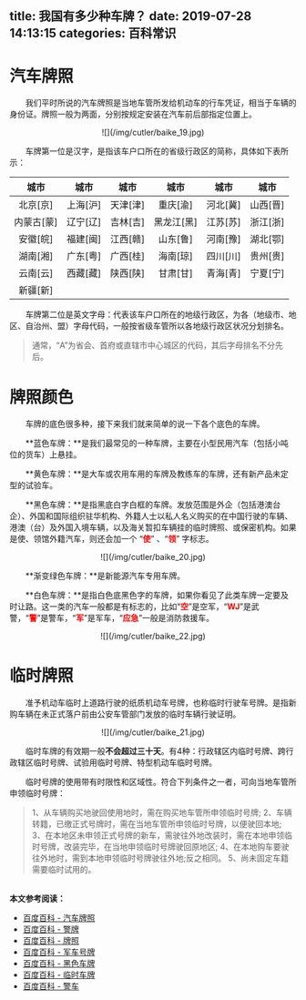 title: 我国有多少种车牌？
date: 2019-07-28 14:13:15
categories: 百科常识
---

# 汽车牌照 # 

　　我们平时所说的汽车牌照是当地车管所发给机动车的行车凭证，相当于车辆的身份证。牌照一般为两面，分别按规定安装在汽车前后部指定位置上。

<center>
![](/img/cutler/baike_19.jpg)
</center>

　　车牌第一位是汉字，是指该车户口所在的省级行政区的简称，具体如下表所示：

城市 | 城市 | 城市 | 城市 | 城市| 城市
:-: | :-: | :-: | :-: | :-:| :-:
北京[京] | 上海[沪] | 天津[津] | 重庆[渝] | 河北[冀] |山西[晋]
内蒙古[蒙] | 辽宁[辽] | 吉林[吉] | 黑龙江[黑] | 江苏[苏] |浙江[浙]
安徽[皖]  | 福建[闽] | 江西[赣] | 山东[鲁] | 河南[豫] |湖北[鄂]
湖南[湘]  | 广东[粤] | 广西[桂] | 海南[琼] | 四川[川] |贵州[贵]
云南[云]  | 西藏[藏] | 陕西[陕] | 甘肃[甘] | 青海[青] |宁夏[宁]
新疆[新]  |   |   |   |   | 

　　车牌第二位是英文字母：代表该车户口所在的地级行政区，为各（地级市、地区、自治州、盟）字母代码，一般按省级车管所以各地级行政区状况分划排名。

>通常，“A”为省会、首府或直辖市中心城区的代码，其后字母排名不分先后。

# 牌照颜色 #

　　车牌的底色很多种，接下来我们就来简单的说一下各个底色的车牌。

　　**蓝色车牌：**是我们最常见的一种车牌，主要在小型民用汽车（包括小吨位的货车）上悬挂。

　　**黄色车牌：**是大车或农用车用的车牌及教练车的车牌，还有新产品未定型的试验车。

　　**黑色车牌：**是指黑底白字白框的车牌。发放范围是外企（包括港澳台企）、外国和国际组织驻华机构、外籍人士以私人名义购买的在中国行驶的车辆、港澳（台）及外国入境车辆，以及海关暂扣车辆挂的临时牌照、或保密机构。如果是使、领馆外籍汽车，则还会加一个 “<font color='red'>**使**</font>” 、“<font color='red'>**领**</font>” 字标志。

<center>
![](/img/cutler/baike_20.jpg)
</center>

　　**渐变绿色车牌：**是新能源汽车专用车牌。

　　**白色车牌：**是指白色底黑色字的车牌，如果你看见了此类车牌一定要及时让路。这一类的汽车一般都是有标志的，比如“<font color='red'>**空**</font>”是空军，“<font color='red'>**WJ**</font>”是武警，“<font color='red'>**警**</font>”是警车，“<font color='red'>**军**</font>”是军车，“<font color='red'>**应急**</font>”一般是消防救援车。

<center>
![](/img/cutler/baike_22.jpg)
</center>

# 临时牌照 # 

　　准予机动车临时上道路行驶的纸质机动车号牌，也称临时行驶车号牌。是指新购车辆在未正式落户前由公安车管部门发放的临时车辆行驶证明。

<center>
![](/img/cutler/baike_21.jpg)
</center>

　　临时车牌的有效期一般**不会超过三十天**。有4种：行政辖区内临时号牌、跨行政辖区临时号牌、试验用临时号牌、特型机动车临时号牌。

　　临时号牌的使用带有时限性和区域性。符合下列条件之一者，可向当地车管所申领临时号牌：

>1、从车辆购买地驶回使用地时，需在购买地车管所申领临时号牌;
>2、车辆转籍，已缴正式号牌时，需在当地车管所申领临时号牌，以便驶回本地;
>3、在本地区未申领正式号牌的新车，需驶往外地改装时，需在本地申领临时号牌，改装完毕，在当地申领临时号牌驶回原地区;
>4、在本地购车要驶往外地时，需到本地申领临时号牌驶往外地;反之相同。
>5、尚未固定车籍需要临时试用的。


<br>**本文参考阅读：**
- [百度百科 - 汽车牌照](https://baike.baidu.com/item/汽车牌照) 
- [百度百科 - 警牌](https://baike.baidu.com/item/警牌/10886890) 
- [百度百科 - 牌照](https://baike.baidu.com/item/牌照/10953981) 
- [百度百科 - 军车号牌](https://baike.baidu.com/item/军车号牌/5461334) 
- [百度百科 - 黑色车牌](https://baike.baidu.com/item/%E9%BB%91%E8%89%B2%E8%BD%A6%E7%89%8C) 
- [百度百科 - 临时车牌](https://baike.baidu.com/item/%E4%B8%B4%E6%97%B6%E8%BD%A6%E7%89%8C) 
- [百度百科 - 警车](https://baike.baidu.com/item/%E8%AD%A6%E8%BD%A6/632060) 




<br><br>